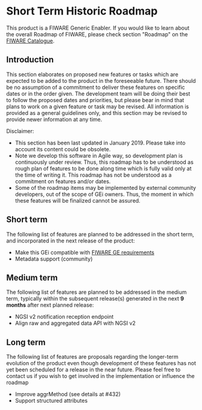 # Short Term Historic Roadmap

This product is a FIWARE Generic Enabler. If you would like to learn about the overall Roadmap of FIWARE, please check
section "Roadmap" on the [FIWARE Catalogue](https://www.fiware.org/developers/catalogue/).

## Introduction

This section elaborates on proposed new features or tasks which are expected to be added to the product in the
foreseeable future. There should be no assumption of a commitment to deliver these features on specific dates or in the
order given. The development team will be doing their best to follow the proposed dates and priorities, but please bear
in mind that plans to work on a given feature or task may be revised. All information is provided as a general
guidelines only, and this section may be revised to provide newer information at any time.

Disclaimer:

-   This section has been last updated in January 2019. Please take into account its content could be obsolete.
-   Note we develop this software in Agile way, so development plan is continuously under review. Thus, this roadmap has
    to be understood as rough plan of features to be done along time which is fully valid only at the time of writing
    it. This roadmap has not be understood as a commitment on features and/or dates.
-   Some of the roadmap items may be implemented by external community developers, out of the scope of GEi owners. Thus,
    the moment in which these features will be finalized cannot be assured.

## Short term

The following list of features are planned to be addressed in the short term, and incorporated in the next release of
the product:

-   Make this GEi compatible with
    [FIWARE GE requirements](https://docs.google.com/spreadsheets/d/13Pzhbq-xwd8gTCvYqeNkfaoDt-iGCedc1zlb_elxv2M/edit#gid=0)
-   Metadata support (community)

## Medium term

The following list of features are planned to be addressed in the medium term, typically within the subsequent
release(s) generated in the next **9 months** after next planned release:

-   NGSI v2 notification reception endpoint
-   Align raw and aggregated data API with NGSI v2

## Long term

The following list of features are proposals regarding the longer-term evolution of the product even though development
of these features has not yet been scheduled for a release in the near future. Please feel free to contact us if you
wish to get involved in the implementation or influence the roadmap

-   Improve aggrMethod (see details at #432)
-   Support structured attributes
